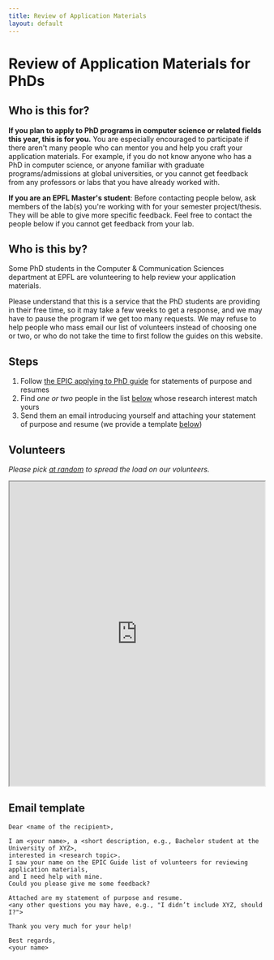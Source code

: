 ```yaml
---
title: Review of Application Materials
layout: default
---
```


# Review of Application Materials for PhDs

## Who is this for?

**If you plan to apply to PhD programs in computer science or related
fields this year, this is for you.** You are especially encouraged to
participate if there aren't many people who can mentor you and help you craft your
   application materials. For example, if you do not know anyone who has a
   PhD in computer science, or anyone familiar with graduate
   programs/admissions at global universities, or
   you cannot get feedback from any professors or labs that you have
   already worked with.

**If you are an EPFL Master's student**:
Before contacting people below, ask members of the lab(s) you're working with for your semester project/thesis.
They will be able to give more specific feedback. Feel free to contact the people below if you cannot get feedback from your lab.

## Who is this by?

Some PhD students in the Computer & Communication Sciences department
at EPFL are volunteering to help review your application materials.

Please understand that this is a service that the PhD students are providing
in their free time, so it may take a few weeks to get a response, and we may
have to pause the program if we get too many requests. We may refuse to help
people who mass email our list of volunteers instead of choosing one or two,
or who do not take the time to first follow the guides on this website.


## Steps

1. Follow [the EPIC applying to PhD guide](/applying) for statements of purpose and resumes
2. Find _one or two_ people in the list [below](#volunteers) whose research interest match yours
3. Send them an email introducing yourself and attaching your statement of purpose and resume (we provide a template [below](#email-template))


## Volunteers

_Please pick [at random](https://www.random.org/lists/) to spread the load on our volunteers._

<iframe style="width: 100%; height: 600px" src="https://docs.google.com/spreadsheets/d/e/2PACX-1vQQ8e0latgFXVknHSV3V0g0F4atgANgCuRXzuzvkShjaNirmHrmKjHokJMXnXiEi4WNfs6S5rCns6z2/pubhtml?gid=0&amp;single=true&amp;widget=true&amp;headers=false"></iframe>


## Email template

```
Dear <name of the recipient>,

I am <your name>, a <short description, e.g., Bachelor student at the University of XYZ>,
interested in <research topic>.
I saw your name on the EPIC Guide list of volunteers for reviewing application materials,
and I need help with mine.
Could you please give me some feedback?

Attached are my statement of purpose and resume.
<any other questions you may have, e.g., "I didn’t include XYZ, should I?">

Thank you very much for your help!

Best regards,
<your name>
```
